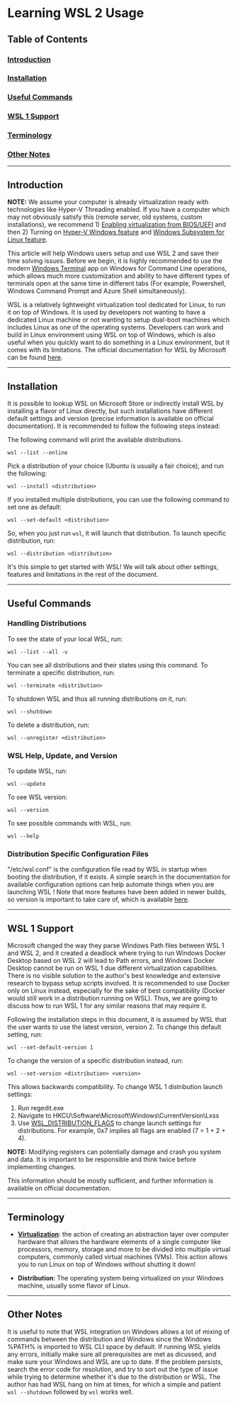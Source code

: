 # Learning WSL 2 Usage

## Table of Contents
### [Introduction](#introduction-1)
### [Installation](#installation-1)
### [Useful Commands](#useful-commands-1)
### [WSL 1 Support](#wsl-1-support-1)
### [Terminology](#terminology-1)
### [Other Notes](#other-notes-1)
----

## Introduction

**NOTE:** We assume your computer is already virtualization ready with technologies like Hyper-V Threading enabled. If you have a computer which may not obviously satisfy this (remote server, old systems, custom installations), we recommend 1) [Enabling virtualization from BIOS/UEFI](https://support.microsoft.com/en-us/windows/enable-virtualization-on-windows-11-pcs-c5578302-6e43-4b4b-a449-8ced115f58e1) and then 2) Turning on [Hyper-V Windows feature](https://learn.microsoft.com/en-us/virtualization/hyper-v-on-windows/quick-start/enable-hyper-v) and [Windows Subsystem for Linux feature](https://learn.microsoft.com/en-us/windows/wsl/install-manual).

This article will help Windows users setup and use WSL 2 and save their time solving issues. Before we begin, it is highly recommended to use the modern [Windows Terminal](https://apps.microsoft.com/detail/windows-terminal/9N0DX20HK701?hl=en-us&gl=US) app on Windows for Command Line operations, which allows much more customization and ability to have different types of terminals open at the same time in different tabs (For example, Powershell, Windows Command Prompt and Azure Shell simultaneously).

WSL is a relatively lightweight virtualization tool dedicated for Linux, to run it on top of Windows. It is used by developers not wanting to have a dedicated Linux machine or not wanting to setup dual-boot machines which includes Linux as one of the operating systems. Developers can work and build in Linux environment using WSL on top of Windows, which is also useful when you quickly want to do something in a Linux environment, but it comes with its limitations. The official documentation for WSL by Microsoft can be found [here](https://learn.microsoft.com/en-us/windows/wsl/).

----

## Installation

It is possible to lookup WSL on Microsoft Store or indirectly install WSL by installing a flavor of Linux directly, but such installations have different default settings and version (precise information is available on official documentation). It is recommended to follow the following steps instead:

The following command will print the available distributions.

    wsl --list --online

Pick a distribution of your choice (Ubuntu is usually a fair choice), and run the following:

    wsl --install <distribution>

If you installed multiple distributions, you can use the following command to set one as default:

    wsl --set-default <distribution>

So, when you just run `wsl`, it will launch that distribution.
To launch specific distribution, run:

    wsl --distribution <distribution>

It's this simple to get started with WSL! We will talk about other settings, features and limitations in the rest of the document.

----

## Useful Commands

### Handling Distributions

To see the state of your local WSL, run:

    wsl --list --all -v

You can see all distributions and their states using this command. To terminate a specific distribution, run:

    wsl --terminate <distribution>

To shutdown WSL and thus all running distributions on it, run:

    wsl --shutdown

To delete a distribution, run:

    wsl --unregister <distribution>

### WSL Help, Update, and Version

To update WSL, run:

    wsl --update

To see WSL version:

    wsl --version

To see possible commands with WSL, run:

    wsl --help

### Distribution Specific Configuration Files

"/etc/wsl.conf" is the configuration file read by WSL in startup when booting the distribution, if it exists. A simple search in the documentation for available configuration options can help automate things when you are launching WSL ! Note that more features have been added in newer builds, so version is important to take care of, which is available [here](https://learn.microsoft.com/en-us/windows/wsl/release-notes).

----

## WSL 1 Support

Microsoft changed the way they parse Windows Path files between WSL 1 and WSL 2, and it created a deadlock where trying to run Windows Docker Desktop based on WSL 2 will lead to Path errors, and Windows Docker Desktop cannot be run on WSL 1 due different virtualization capabilities. There is no visible solution to the author's best knowledge and extensive research to bypass setup scripts involved. It is recommended to use Docker only on Linux instead, especially for the sake of best compatibility (Docker would still work in a distribution running on WSL). Thus, we are going to discuss how to run WSL 1 for any similar reasons that may require it.

Following the installation steps in this document, it is assumed by WSL that the user wants to use the latest version, version 2. To change this default setting, run:

    wsl --set-default-version 1

To change the version of a specific distribution instead, run:

    wsl --set-version <distribution> <version>

This allows backwards compatibility. To change WSL 1 distribution launch settings:

1) Run regedit.exe
2) Navigate to HKCU\Software\Microsoft\Windows\CurrentVersion\Lxss
3) Use [WSL_DISTRIBUTION_FLAGS](https://learn.microsoft.com/en-us/windows/win32/api/wslapi/ne-wslapi-wsl_distribution_flags) to change launch settings for distributions. For example, 0x7 implies all flags are enabled (7 = 1 + 2 + 4).

**NOTE:** Modifying registers can potentially damage and crash you system and data. It is important to be responsible and think twice before implementing changes.

This information should be mostly sufficient, and further information is available on official documentation.

----

## Terminology

- [**Virtualization**](https://www.ibm.com/topics/virtualization): the action of creating an abstraction layer over computer hardware that allows the hardware elements of a single computer like processors, memory, storage and more to be divided into multiple virtual computers, commonly called virtual machines (VMs). This action allows you to run Linux on top of Windows without shutting it down!

- **Distribution**: The operating system being virtualized on your Windows machine, usually some flavor of Linux.

----

## Other Notes

It is useful to note that WSL integration on Windows allows a lot of mixing of commands between the distribution and Windows since the Windows %PATH% is imported to WSL CLI space by default. If running WSL yields any errors, initially make sure all prerequisites are met as dicussed, and make sure your Windows and WSL are up to date. If the problem persists, search the error code for resolution, and try to sort out the type of issue while trying to determine whether it's due to the distribution or WSL. The author has had WSL hang on him at times, for which a simple and patient `wsl --shutdown` followed by `wsl` works well.
